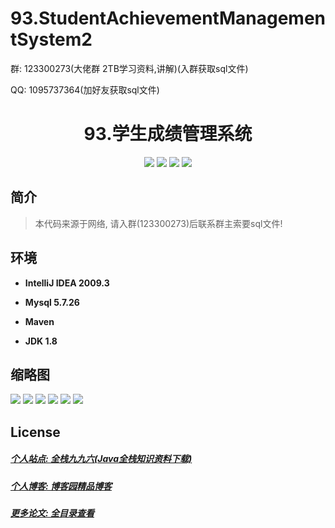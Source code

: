 
# 93.StudentAchievementManagementSystem2

<p>群: 123300273(大佬群 2TB学习资料,讲解)(入群获取sql文件)</p>
<p>QQ: 1095737364(加好友获取sql文件)</p>

<p><h1 align="center">93.学生成绩管理系统</h1></p>

<p align="center">
	<img src="https://img.shields.io/badge/jdk-1.8-orange.svg"/>
    <img src="https://img.shields.io/badge/spring-5.x-lightgrey.svg"/>
    <img src="https://img.shields.io/badge/springmvc-3.x-blue.svg"/>
    <img src="https://img.shields.io/badge/mybatis-3.x-blue.svg"/>
</p>

## 简介

> 本代码来源于网络, 请入群(123300273)后联系群主索要sql文件!
>
## 环境

- <b>IntelliJ IDEA 2009.3</b>

- <b>Mysql 5.7.26</b>

- <b>Maven</b>

- <b>JDK 1.8</b>



## 缩略图

![](https://img2022.cnblogs.com/blog/588112/202203/588112-20220305084203299-1602631438.png)
![](https://img2022.cnblogs.com/blog/588112/202203/588112-20220305084210024-1335331075.png)
![](https://img2022.cnblogs.com/blog/588112/202203/588112-20220305084217055-2079048799.png)
![](https://img2022.cnblogs.com/blog/588112/202203/588112-20220305084222571-374301401.png)
![](https://img2022.cnblogs.com/blog/588112/202203/588112-20220305084228081-276953589.png)
![](https://img2022.cnblogs.com/blog/588112/202203/588112-20220305084233499-885470033.png)


## License

##### [个人站点: 全栈九九六(Java全栈知识资料下载)](https://www.blog996.com/)
##### [个人博客: 博客园精品博客](https://www.cnblogs.com/yysbolg/)
##### [更多论文: 全目录查看](https://www.blog996.com/md/2021-09-22-1632317852192.html)



